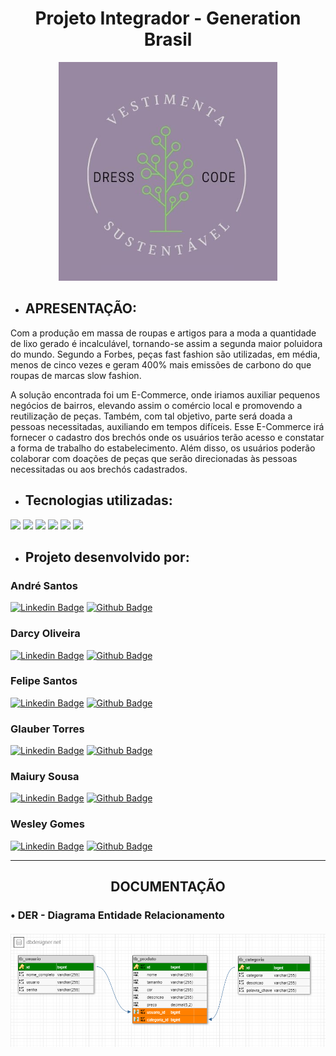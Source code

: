 <h1 align="center">Projeto Integrador - Generation Brasil </h1>
<div align="center">
<img alt="logo-dress-code" height="350" src="https://github.com/maiurysousa/Projeto_Integrador/blob/main/Documenta%C3%A7%C3%A3o/Logotipo_Dress_Code.jpg" target="_blank">
</div>

 + <div><h2>APRESENTAÇÃO:</h2>

  Com a produção em massa de roupas e artigos para a moda a quantidade de lixo gerado é incalculável, tornando-se assim a segunda maior poluidora do mundo. Segundo a Forbes, peças fast fashion são utilizadas, em média, menos de cinco vezes e geram 400% mais emissões de carbono do que roupas de marcas slow fashion.

  A solução encontrada foi um E-Commerce, onde iriamos auxiliar pequenos negócios de bairros, elevando assim o comércio local e promovendo a reutilização de peças. Também, com tal objetivo, parte será doada a pessoas necessitadas, auxiliando em tempos difíceis. Esse E-Commerce irá fornecer o cadastro dos brechós onde os usuários terão acesso e constatar a forma de trabalho do estabelecimento. Além disso, os usuários poderão colaborar com doações de peças que serão direcionadas às pessoas necessitadas ou aos brechós cadastrados.
</div>

  + <div><h2>Tecnologias utilizadas:</h2>
  <div>
 <img src="https://img.shields.io/badge/Spring-6DB33F?style=for-the-badge&logo=spring&logoColor=white" target="_blank">
 <img src="https://img.shields.io/badge/HTML-239120?style=for-the-badge&logo=html5&logoColor=white" target="_blank">
 <img src="https://img.shields.io/badge/CSS-239120?&style=for-the-badge&logo=css3&logoColor=white" target="_blank">
 <img src="https://img.shields.io/badge/Java-ED8B00?style=for-the-badge&logo=java&logoColor=white" target="_blank">
 <!--<img src="https://img.shields.io/badge/JavaScript-F7DF1E?style=for-the-badge&logo=javascript&logoColor=black" target="_blank"></a>-->
 <img src="https://img.shields.io/badge/MySQL-00000F?style=for-the-badge&logo=mysql&logoColor=white" target="_blank">
 <img src="https://img.shields.io/badge/React-20232A?style=for-the-badge&logo=react&logoColor=61DAFB" target="_blank">
  </div>

  + <div><h2>Projeto desenvolvido por:</h2>

### André Santos 
<!--<a href="https://github.com/Dehzxg"><img align="center" alt="GitHub" height="40px" src="https://cdn-icons-png.flaticon.com/512/270/270798.png" /> <a href="https://www.linkedin.com/in/andresantos610/"><img align="center" alt="GitHub" height="40px" src="https://cdn-icons.flaticon.com/png/512/3955/premium/3955051.png?token=exp=1636503165~hmac=17fdaab79934d759baedbc21d86e75c1" />-->

[![Linkedin Badge](https://img.shields.io/badge/LinkedIn-0077B5?style=for-the-badge&logo=linkedin&logoColor=white)](https://www.linkedin.com/in/andresantos610/)
[![Github Badge](https://img.shields.io/badge/GitHub-100000?style=for-the-badge&logo=github&logoColor=white)](https://github.com/Dehzxg)


### Darcy Oliveira
<!--<a href="https://github.com/DarcyOliveira"><img align="center" alt="GitHub" height="40px" src="https://cdn-icons-png.flaticon.com/512/270/270798.png" /> <a href="https://www.linkedin.com/in/andresantos610/"><img align="center" alt="GitHub" height="40px" src="https://cdn-icons.flaticon.com/png/512/3955/premium/3955051.png?token=exp=1636503165~hmac=17fdaab79934d759baedbc21d86e75c1" />-->
  
[![Linkedin Badge](https://img.shields.io/badge/LinkedIn-0077B5?style=for-the-badge&logo=linkedin&logoColor=white)]()
[![Github Badge](https://img.shields.io/badge/GitHub-100000?style=for-the-badge&logo=github&logoColor=white)](https://github.com/DarcyOliveira)


### Felipe Santos
[![Linkedin Badge](https://img.shields.io/badge/LinkedIn-0077B5?style=for-the-badge&logo=linkedin&logoColor=white)](https://www.linkedin.com/in/felipe-santos-65b7171bb/) 
[![Github Badge](https://img.shields.io/badge/GitHub-100000?style=for-the-badge&logo=github&logoColor=white)](https://github.com/felipedsales)


### Glauber Torres
[![Linkedin Badge](https://img.shields.io/badge/LinkedIn-0077B5?style=for-the-badge&logo=linkedin&logoColor=white)](https://www.linkedin.com/in/glauber-torres-b38583204/) 
[![Github Badge](https://img.shields.io/badge/GitHub-100000?style=for-the-badge&logo=github&logoColor=white)](https://github.com/glaubertorres)


### Maiury Sousa
[![Linkedin Badge](https://img.shields.io/badge/LinkedIn-0077B5?style=for-the-badge&logo=linkedin&logoColor=white)](https://www.linkedin.com/in/maiury-sousa-71a260192/) 
[![Github Badge](https://img.shields.io/badge/GitHub-100000?style=for-the-badge&logo=github&logoColor=white)](https://github.com/maiurysousa)


### Wesley Gomes
[![Linkedin Badge](https://img.shields.io/badge/LinkedIn-0077B5?style=for-the-badge&logo=linkedin&logoColor=white)](https://www.linkedin.com/in/wesley-gomes-528978142/) 
[![Github Badge](https://img.shields.io/badge/GitHub-100000?style=for-the-badge&logo=github&logoColor=white)](https://github.com/Wesleykfg)


  <div align = "center">
  <hr>
  <h2>DOCUMENTAÇÃO</div>
  
  <div><h3> • DER - Diagrama Entidade Relacionamento
  <br>
  <br>
  <img width="1300px" src="https://github.com/maiurysousa/Projeto_Integrador/blob/main/Documenta%C3%A7%C3%A3o/db_marketplace_DER.png"/>

<!--  <p><h3> • Dicionário de Dados
  <br><br>
  <img width="1500px" src="https://i.imgur.com/JfcFsJu.png"/>
</div>-->
